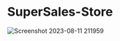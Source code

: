 # SuperSales-Store
![Screenshot 2023-08-11 211959](https://github.com/rishabdev2997/SuperSales-Store-/assets/107137565/1769451f-b1b6-4060-abe7-dc613f5fe4ac)
